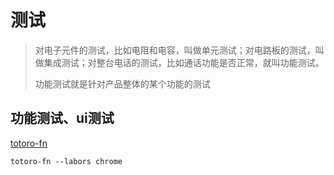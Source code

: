 # 测试

> 对电子元件的测试，比如电阻和电容，叫做单元测试；对电路板的测试，叫做集成测试；对整台电话的测试，比如通话功能是否正常，就叫功能测试。
> 
> 功能测试就是针对产品整体的某个功能的测试


## 功能测试、ui测试

[totoro-fn](http://gitlab.alipay-inc.com/totorojs/totoro-fn/tree/master)

    totoro-fn --labors chrome
